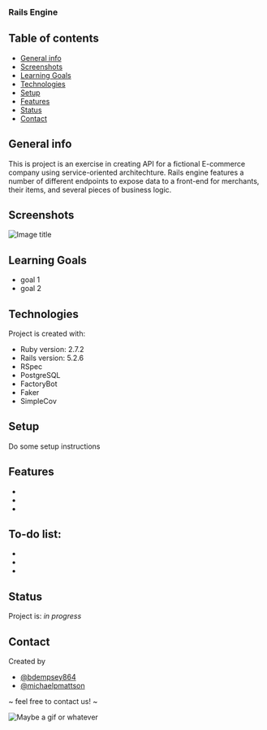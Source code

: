 ###  Rails Engine

## Table of contents
* [General info](#general-info)
* [Screenshots](#screenshots)
* [Learning Goals](#learning-goals)
* [Technologies](#technologies)
* [Setup](#setup)
* [Features](#features)
* [Status](#status)
* [Contact](#contact)

## General info
This is project is an exercise in creating API for a fictional E-commerce company using service-oriented architechture.  Rails engine features a number of different endpoints to expose data to a front-end for merchants, their items, and several pieces of business logic. 

## Screenshots
![Image title](https://)

## Learning Goals
* goal 1
* goal 2

## Technologies
Project is created with:
* Ruby version: 2.7.2
* Rails version: 5.2.6
* RSpec
* PostgreSQL
* FactoryBot
* Faker
* SimpleCov

## Setup
Do some setup instructions



## Features
* 
* 
* 

## To-do list:
* 
* 
* 


## Status
Project is: _in progress_

## Contact
Created by
* [@bdempsey864](https://github.com/bdempsey864)
* [@michaelpmattson](https://github.com/michaelpmattson)

~ feel free to contact us! ~

![Maybe a gif or whatever](https:/)
